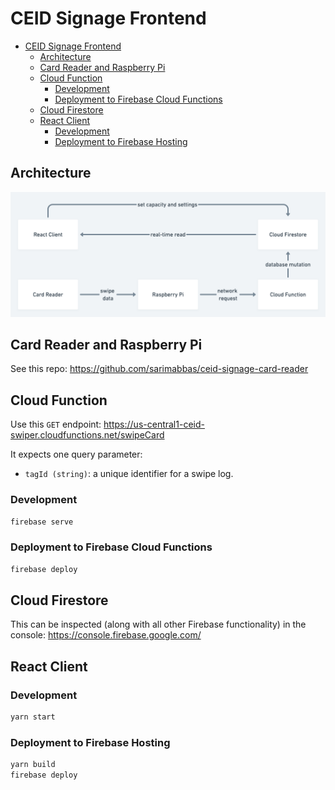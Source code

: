 # CEID Signage Frontend

- [CEID Signage Frontend](#ceid-signage-frontend)
  - [Architecture](#architecture)
  - [Card Reader and Raspberry Pi](#card-reader-and-raspberry-pi)
  - [Cloud Function](#cloud-function)
    - [Development](#development)
    - [Deployment to Firebase Cloud Functions](#deployment-to-firebase-cloud-functions)
  - [Cloud Firestore](#cloud-firestore)
  - [React Client](#react-client)
    - [Development](#development-1)
    - [Deployment to Firebase Hosting](#deployment-to-firebase-hosting)

## Architecture

![](./docs/architecture.png)

## Card Reader and Raspberry Pi

See this repo: <https://github.com/sarimabbas/ceid-signage-card-reader>

## Cloud Function

Use this `GET` endpoint: <https://us-central1-ceid-swiper.cloudfunctions.net/swipeCard>

It expects one query parameter:

- `tagId (string)`: a unique identifier for a swipe log.

### Development

```bash
firebase serve
```

### Deployment to Firebase Cloud Functions

```bash
firebase deploy
```

## Cloud Firestore

This can be inspected (along with all other Firebase functionality) in the console: <https://console.firebase.google.com/>

## React Client

### Development

```bash
yarn start
```

### Deployment to Firebase Hosting

```bash
yarn build
firebase deploy
```
